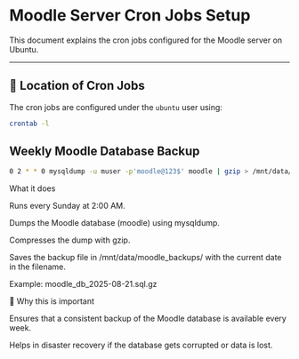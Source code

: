 # Moodle Server Cron Jobs Setup

This document explains the cron jobs configured for the Moodle server on Ubuntu.

---

## 📌 Location of Cron Jobs
The cron jobs are configured under the `ubuntu` user using:

```bash
crontab -l
```

##  Weekly Moodle Database Backup
```bash
0 2 * * 0 mysqldump -u muser -p'moodle@123$' moodle | gzip > /mnt/data/moodle_backups/moodle_db_$(date +\%F).sql.gz
```
What it does

Runs every Sunday at 2:00 AM.

Dumps the Moodle database (moodle) using mysqldump.

Compresses the dump with gzip.

Saves the backup file in /mnt/data/moodle_backups/ with the current date in the filename.

Example: moodle_db_2025-08-21.sql.gz

🔹 Why this is important

Ensures that a consistent backup of the Moodle database is available every week.

Helps in disaster recovery if the database gets corrupted or data is lost.
